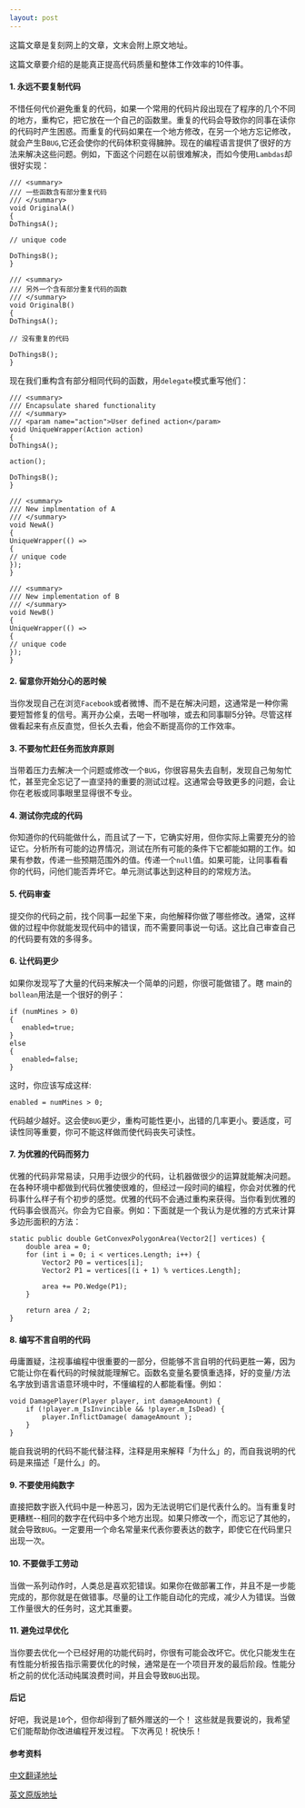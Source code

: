 ```yaml
---
layout: post
---
```

这篇文章是复刻网上的文章，文末会附上原文地址。

这篇文章要介绍的是能真正提高代码质量和整体工作效率的10件事。

#### 1. 永远不要复制代码
不惜任何代价避免重复的代码，如果一个常用的代码片段出现在了程序的几个不同的地方，重构它，把它放在一个自己的函数里。重复的代码会导致你的同事在读你的代码时产生困惑。而重复的代码如果在一个地方修改，在另一个地方忘记修改，就会产生B`BUG`,它还会使你的代码体积变得臃肿。现在的编程语言提供了很好的方法来解决这些问题。例如，下面这个问题在以前很难解决，而如今使用`Lambdas`却很好实现：

```
/// <summary>
/// 一些函数含有部分重复代码
/// </summary>
void OriginalA()
{
DoThingsA();

// unique code

DoThingsB();
}

/// <summary>
/// 另外一个含有部分重复代码的函数
/// </summary>
void OriginalB()
{
DoThingsA();

// 没有重复的代码

DoThingsB();
}
```

现在我们重构含有部分相同代码的函数，用`delegate`模式重写他们：

```
/// <summary>
/// Encapsulate shared functionality
/// </summary>
/// <param name="action">User defined action</param>
void UniqueWrapper(Action action)
{
DoThingsA();

action();

DoThingsB();
}

/// <summary>
/// New implmentation of A
/// </summary>
void NewA()
{
UniqueWrapper(() =>
{
// unique code
});
}

/// <summary>
/// New implementation of B
/// </summary>
void NewB()
{
UniqueWrapper(() =>
{
// unique code
});
}
```

#### 2. 留意你开始分心的恶时候
当你发现自己在浏览`Facebook`或者微博、而不是在解决问题，这通常是一种你需要短暂修复的信号。离开办公桌，去喝一杯咖啡，或去和同事聊5分钟。尽管这样做看起来有点反直觉，但长久去看，他会不断提高你的工作效率。

#### 3. 不要匆忙赶任务而放弃原则
当带着压力去解决一个问题或修改一个`BUG`，你很容易失去自制，发现自己匆匆忙忙，甚至完全忘记了一直坚持的重要的测试过程。这通常会导致更多的问题，会让你在老板或同事眼里显得很不专业。

#### 4. 测试你完成的代码
你知道你的代码能做什么，而且试了一下，它确实好用，但你实际上需要充分的验证它。分析所有可能的边界情况，测试在所有可能的条件下它都能如期的工作。如果有参数，传递一些预期范围外的值。传递一个`null`值。如果可能，让同事看看你的代码，问他们能否弄坏它。单元测试事达到这种目的的常规方法。

#### 5. 代码审查
提交你的代码之前，找个同事一起坐下来，向他解释你做了哪些修改。通常，这样做的过程中你就能发现代码中的错误，而不需要同事说一句话。这比自己审查自己的代码要有效的多得多。

#### 6. 让代码更少
如果你发现写了大量的代码来解决一个简单的问题，你很可能做错了。瞎 main的`bollean`用法是一个很好的例子：

```
if (numMines > 0)
{
   enabled=true;
}
else
{
   enabled=false;
}
```

这时，你应该写成这样:

```
enabled = numMines > 0;
```

代码越少越好。这会使`BUG`更少，重构可能性更小，出错的几率更小。要适度，可读性同等重要，你可不能这样做而使代码丧失可读性。

#### 7. 为优雅的代码而努力
优雅的代码非常易读，只用手边很少的代码，让机器做很少的运算就能解决问题。在各种环境中都做到代码优雅使很难的，但经过一段时间的编程，你会对优雅的代码事什么样子有个初步的感觉。优雅的代码不会通过重构来获得。当你看到优雅的代码事会很高兴。你会为它自豪。例如：下面就是一个我认为是优雅的方式来计算多边形面积的方法：

```
static public double GetConvexPolygonArea(Vector2[] vertices) {
	double area = 0;
	for (int i = 0; i < vertices.Length; i++) {
		Vector2 P0 = vertices[i];
		Vector2 P1 = vertices[(i + 1) % vertices.Length];

		area += P0.Wedge(P1);
	}

	return area / 2;
}
```

#### 8. 编写不言自明的代码
毋庸置疑，注视事编程中很重要的一部分，但能够不言自明的代码更胜一筹，因为它能让你在看代码的时候就能理解它。函数名变量名要慎重选择，好的变量/方法名字放到语言语意环境中时，不懂编程的人都能看懂。例如：

```
void DamagePlayer(Player player, int damageAmount) {
	if (!player.m_IsInvincible && !player.m_IsDead) {
		player.InflictDamage( damageAmount );
	}
}
```

能自我说明的代码不能代替注释，注释是用来解释「为什么」的，而自我说明的代码是来描述「是什么」的。

#### 9. 不要使用纯数字
直接把数字嵌入代码中是一种恶习，因为无法说明它们是代表什么的。当有重复时更糟糕--相同的数字在代码中多个地方出现。如果只修改一个，而忘记了其他的，就会导致`BUG`。一定要用一个命名常量来代表你要表达的数字，即使它在代码里只出现一次。

#### 10. 不要做手工劳动
当做一系列动作时，人类总是喜欢犯错误。如果你在做部署工作，并且不是一步能完成的，那你就是在做错事。尽量的让工作能自动化的完成，减少人为错误。当做工作量很大的任务时，这尤其重要。

#### 11. 避免过早优化
当你要去优化一个已经好用的功能代码时，你很有可能会改坏它。优化只能发生在有性能分析报告指示需要优化的时候，通常是在一个项目开发的最后阶段。性能分析之前的优化活动纯属浪费时间，并且会导致`BUG`出现。

#### 后记
好吧，我说是`10`个，但你却得到了额外赠送的一个！
这些就是我要说的，我希望它们能帮助你改进编程开发过程。
下次再见！祝快乐！

#### 参考资料
[中文翻译地址](http://www.aqee.net/post/10-steps-to-becoming-a-better-programmer.html)

[英文原版地址](https://wildbunny.co.uk/blog/2012/11/01/10-steps-to-becoming-a-better-programmer/)